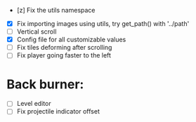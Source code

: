 - [z] Fix the utils namespace
- [x] Fix importing images using utils, try get_path() with '../path'
- [ ] Vertical scroll
- [x] Config file for all customizable values
- [ ] Fix tiles deforming after scrolling
- [ ] Fix player going faster to the left

# Back burner:

- [ ] Level editor
- [ ] Fix projectile indicator offset
